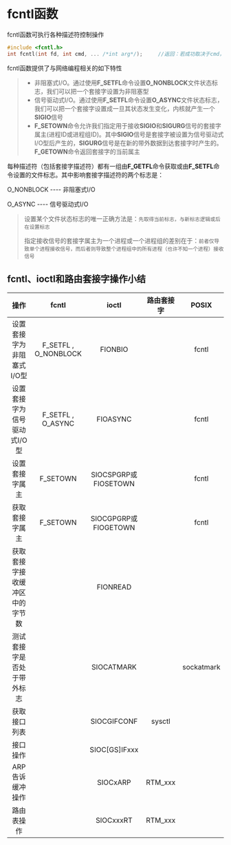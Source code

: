 # fcntl函数

fcntl函数可执行各种描述符控制操作

```c
#include <fcntl.h>
int fcntl(int fd, int cmd, ... /*int arg*/);     //返回：若成功取决于cmd，出错-1
```

fcntl函数提供了与网络编程相关的如下特性

> - 非阻塞式I/O。通过使用**F_SETFL**命令设置**O_NONBLOCK**文件状态标志，我们可以把一个套接字设置为非阻塞型
> - 信号驱动式I/O。通过使用**F_SETFL**命令设置**O_ASYNC**文件状态标志，我们可以把一个套接字设置成一旦其状态发生变化，内核就产生一个**SIGIO**信号
> - **F_SETOWN**命令允许我们指定用于接收**SIGIO**和**SIGURG**信号的套接字属主(进程ID或进程组ID)。其中**SIGIO**信号是套接字被设置为信号驱动式I/O型后产生的，**SIGURG**信号是在新的带外数据到达套接字时产生的。**F_GETOWN**命令返回套接字的当前属主

每种描述符（包括套接字描述符）都有一组由**F_GETFL**命令获取或由**F_SETFL**命令设置的文件标志。其中影响套接字描述符的两个标志是：

O_NONBLOCK ---- 非阻塞式I/O

O_ASYNC ---- 信号驱动式I/O

> 设置某个文件状态标志的唯一正确方法是：`先取得当前标志，与新标志逻辑或后在设置标志`
>
> 指定接收信号的套接字属主为一个进程或一个进程组的差别在于：`前者仅导致单个进程接收信号，而后者则导致整个进程组中的所有进程（也许不知一个进程）接收信号`

## fcntl、ioctl和路由套接字操作小结

|              操作              |        fcntl         |  ioctl   | 路由套接字 | POSIX |
| :----------------------------: | :------------------: | :------: | :--------: | :---: |
|   设置套接字为非阻塞式I/O型    | F_SETFL , O_NONBLOCK | FIONBIO  |            | fcntl |
|  设置套接字为信号驱动式I/O型   |  F_SETFL , O_ASYNC   | FIOASYNC |            | fcntl |
|         设置套接字属主         | F_SETOWN | SIOCSPGRP或FIOSETOWN |            | fcntl |
|         获取套接字属主         | F_SETOWN | SIOCGPGRP或FIOGETOWN |            | fcntl |
| 获取套接字接收缓冲区中的字节数 |                      | FIONREAD |            |       |
|   测试套接字是否处于带外标志   |                      | SIOCATMARK |            | sockatmark |
|          获取接口列表          |                      | SIOCGIFCONF | sysctl |       |
|            接口操作            |                      | SIOC[GS]IFxxx |            |       |
|        ARP告诉缓冲操作         |                      | SIOCxARP | RTM_xxx |       |
| 路由表操作 | | SIOCxxxRT | RTM_xxx ||